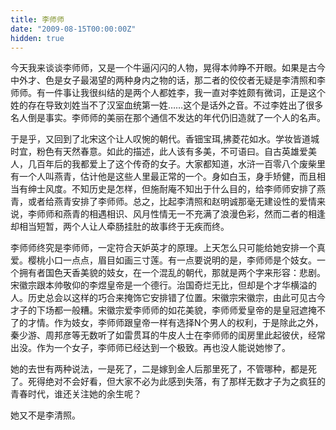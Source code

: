 ```yaml
---
title: 李师师
date: "2009-08-15T00:00:00Z"
hidden: true
---
```


今天我来谈谈李师师，又是一个牛逼闪闪的人物，晃得本帅睁不开眼。如果是古今中外才、色是女子最渴望的两种身内之物的话，那二者的佼佼者无疑是李清照和李师师。有一件事让我很纠结的是两个人都姓李，我一直对李姓颇有微词，正是这个姓的存在导致刘姓当不了汉室血统第一姓……这个是话外之音。不过李姓出了很多名人倒是事实。李师师的美丽在那个通信不发达的年代仍旧造就了一个人的名声。
  
于是乎，又回到了北宋这个让人叹惋的朝代。香钿宝珥,拂菱花如水。学妆皆道城时宜，粉色有天然春意。如此的描述，此人该有多美，不可语曰。自古英雄爱美人，几百年后的我都爱上了这个传奇的女子。大家都知道，水浒一百零八个废柴里有一个人叫燕青，估计他是这些人里最正常的一个。身如白玉，身手矫健，而且相当有绅士风度。不知历史是怎样，但施耐庵不知出于什么目的，给李师师安排了燕青，或者给燕青安排了李师师。总之，比起李清照和赵明诚那毫无建设性的爱情来说，李师师和燕青的相遇相识、风月性情无一不充满了浪漫色彩，然而二者的相逢却相当短暂，两个人让人牵肠挂肚的故事终于无疾而终。
  
李师师终究是李师师，一定符合天妒英才的原理。上天怎么只可能给她安排一个真爱。樱桃小口一点点，眉目如画三寸莲。有一点要说明的是，李师师是个妓女。一个拥有者国色天香美貌的妓女，在一个混乱的朝代，那就是两个字来形容：悲剧。宋徽宗跟本帅敬仰的李煜皇帝是一个德行。治国奇烂无比，但却是个才华横溢的人。历史总会以这样的巧合来掩饰它安排错了位置。宋徽宗宋徽宗，由此可见古今才子的下场都一般糟。宋徽宗爱李师师的如花美貌，李师师爱皇帝的是皇冠遮掩不了的才情。作为妓女，李师师跟皇帝一样有选择N个男人的权利，于是除此之外，秦少游、周邦彦等无数听了如雷贯耳的牛皮人士在李师师的闺房里此起彼伏，经常出没。作为一个女子，李师师已经达到一个极致。再也没人能说她惨了。
  
她的去世有两种说法，一是死了，二是嫁到金人后那里死了，不管哪种，都是死了。死得绝对不会好看，但大家不必为此感到失落，有了那样无数才子为之疯狂的青春时代，谁还关注她的余生呢？
  
她又不是李清照。